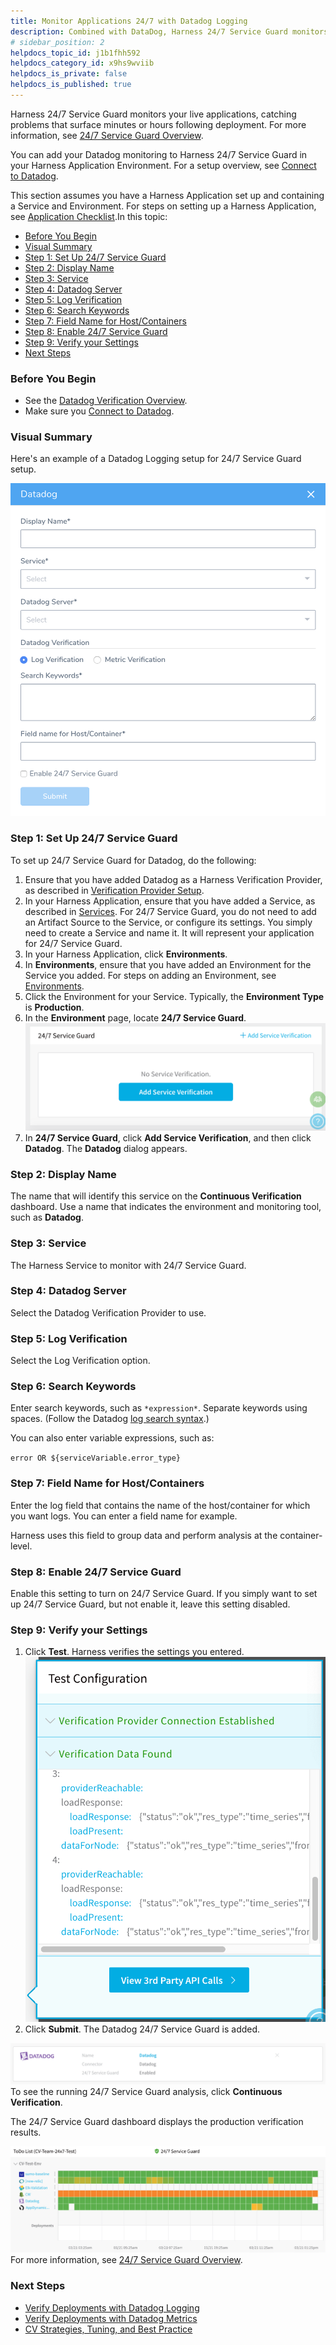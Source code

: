 ```yaml
---
title: Monitor Applications 24/7 with Datadog Logging
description: Combined with DataDog, Harness 24/7 Service Guard monitors your live applications, catching problems that surface minutes or hours following deployment.
# sidebar_position: 2
helpdocs_topic_id: j1b1fhh592
helpdocs_category_id: x9hs9wviib
helpdocs_is_private: false
helpdocs_is_published: true
---
```


Harness 24/7 Service Guard monitors your live applications, catching problems that surface minutes or hours following deployment. For more information, see [24/7 Service Guard Overview](../continuous-verification-overview/concepts-cv/24-7-service-guard-overview.md).

You can add your Datadog monitoring to Harness 24/7 Service Guard in your Harness Application Environment. For a setup overview, see [Connect to Datadog](1-datadog-connection-setup.md).

This section assumes you have a Harness Application set up and containing a Service and Environment. For steps on setting up a Harness Application, see [Application Checklist](https://docs.harness.io/article/bucothemly-application-configuration).In this topic:

* [Before You Begin](#before_you_begin)
* [Visual Summary](#visual_summary)
* [Step 1: Set Up 24/7 Service Guard](#step_1_set_up_24_7_service_guard)
* [Step 2: Display Name](#step_2_display_name)
* [Step 3: Service](#step_3_service)
* [Step 4: Datadog Server](#step_4_datadog_server)
* [Step 5: Log Verification](#step_5_log_verification)
* [Step 6: Search Keywords](#step_6_search_keywords)
* [Step 7: Field Name for Host/Containers](#step_7_field_name_for_host_containers)
* [Step 8: Enable 24/7 Service Guard](#step_8_enable_24_7_service_guard)
* [Step 9: Verify your Settings](#step_9_verify_your_settings)
* [Next Steps](#next_steps)

### Before You Begin

* See the [Datadog Verification Overview](../continuous-verification-overview/concepts-cv/datadog-verification-overview.md).
* Make sure you [Connect to Datadog](1-datadog-connection-setup.md).

### Visual Summary

Here's an example of a Datadog Logging setup for 24/7 Service Guard setup.

![](./static/2-24-7-service-guard-for-datadog-12.png)

### Step 1: Set Up 24/7 Service Guard

To set up 24/7 Service Guard for Datadog, do the following:

1. Ensure that you have added Datadog as a Harness Verification Provider, as described in [Verification Provider Setup](1-datadog-connection-setup.md#datadog-verification-provider-setup).
2. In your Harness Application, ensure that you have added a Service, as described in [Services](https://docs.harness.io/article/eb3kfl8uls-service-configuration). For 24/7 Service Guard, you do not need to add an Artifact Source to the Service, or configure its settings. You simply need to create a Service and name it. It will represent your application for 24/7 Service Guard.
3. In your Harness Application, click **Environments**.
4. In **Environments**, ensure that you have added an Environment for the Service you added. For steps on adding an Environment, see [Environments](https://docs.harness.io/article/n39w05njjv-environment-configuration).
5. Click the Environment for your Service. Typically, the **Environment Type** is **Production**.
6. In the **Environment** page, locate **24/7 Service Guard**.![](./static/2-24-7-service-guard-for-datadog-13.png)
7. In **24/7 Service Guard**, click **Add Service Verification**, and then click **Datadog**. The **Datadog** dialog appears.

### Step 2: Display Name

The name that will identify this service on the **Continuous Verification** dashboard. Use a name that indicates the environment and monitoring tool, such as **Datadog**.

### Step 3: Service

The Harness Service to monitor with 24/7 Service Guard.

### Step 4: Datadog Server

Select the Datadog Verification Provider to use.

### Step 5: Log Verification

Select the Log Verification option.

### Step 6: Search Keywords

Enter search keywords, such as `*expression*`. Separate keywords using spaces. (Follow the Datadog [log search syntax](https://docs.datadoghq.com/logs/explorer/search/#search-syntax).)

You can also enter variable expressions, such as:

`error OR ${serviceVariable.error_type}`

### Step 7: Field Name for Host/Containers

Enter the log field that contains the name of the host/container for which you want logs. You can enter a field name for example.

Harness uses this field to group data and perform analysis at the container-level.

### Step 8: Enable 24/7 Service Guard

Enable this setting to turn on 24/7 Service Guard. If you simply want to set up 24/7 Service Guard, but not enable it, leave this setting disabled.

### Step 9: Verify your Settings

1. Click **Test**. Harness verifies the settings you entered.![](./static/2-24-7-service-guard-for-datadog-14.png)
2. Click **Submit**. The Datadog 24/7 Service Guard is added.

![](./static/2-24-7-service-guard-for-datadog-15.png)To see the running 24/7 Service Guard analysis, click **Continuous Verification**.

The 24/7 Service Guard dashboard displays the production verification results.

![](./static/2-24-7-service-guard-for-datadog-16.png) For more information, see [24/7 Service Guard Overview](../continuous-verification-overview/concepts-cv/24-7-service-guard-overview.md).

### Next Steps

* [Verify Deployments with Datadog Logging](3-verify-deployments-with-datadog.md)
* [Verify Deployments with Datadog Metrics](verify-deployments-with-datadog-metrics.md)
* [CV Strategies, Tuning, and Best Practice](../continuous-verification-overview/concepts-cv/cv-strategies-and-best-practices.md#algorithm-sensitivity-and-failure-criteria)

